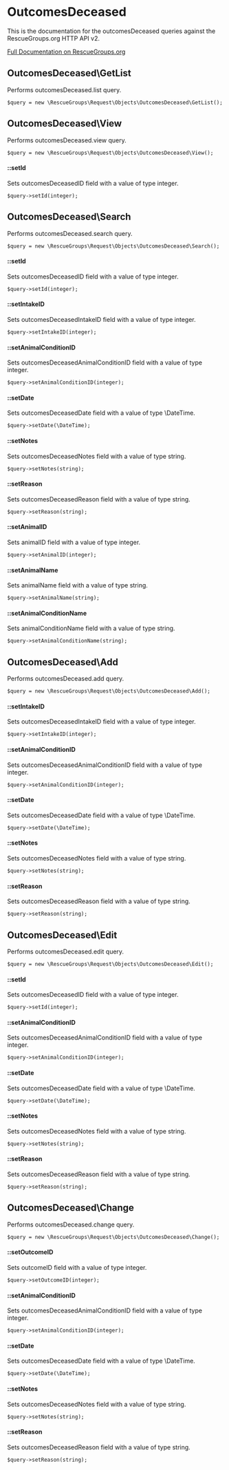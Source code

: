 # OutcomesDeceased

This is the documentation for the outcomesDeceased queries against the RescueGroups.org HTTP API v2.

[Full Documentation on RescueGroups.org](https://userguide.rescuegroups.org/display/APIDG/Object+definitions#Objectdefinitions-outcomesDeceased)

## OutcomesDeceased\GetList

Performs outcomesDeceased.list query.

    $query = new \RescueGroups\Request\Objects\OutcomesDeceased\GetList();



## OutcomesDeceased\View

Performs outcomesDeceased.view query.

    $query = new \RescueGroups\Request\Objects\OutcomesDeceased\View();

#### ::setId

Sets outcomesDeceasedID field with a value of type integer.

    $query->setId(integer);



## OutcomesDeceased\Search

Performs outcomesDeceased.search query.

    $query = new \RescueGroups\Request\Objects\OutcomesDeceased\Search();

#### ::setId

Sets outcomesDeceasedID field with a value of type integer.

    $query->setId(integer);

#### ::setIntakeID

Sets outcomesDeceasedIntakeID field with a value of type integer.

    $query->setIntakeID(integer);

#### ::setAnimalConditionID

Sets outcomesDeceasedAnimalConditionID field with a value of type integer.

    $query->setAnimalConditionID(integer);

#### ::setDate

Sets outcomesDeceasedDate field with a value of type \DateTime.

    $query->setDate(\DateTime);

#### ::setNotes

Sets outcomesDeceasedNotes field with a value of type string.

    $query->setNotes(string);

#### ::setReason

Sets outcomesDeceasedReason field with a value of type string.

    $query->setReason(string);

#### ::setAnimalID

Sets animalID field with a value of type integer.

    $query->setAnimalID(integer);

#### ::setAnimalName

Sets animalName field with a value of type string.

    $query->setAnimalName(string);

#### ::setAnimalConditionName

Sets animalConditionName field with a value of type string.

    $query->setAnimalConditionName(string);



## OutcomesDeceased\Add

Performs outcomesDeceased.add query.

    $query = new \RescueGroups\Request\Objects\OutcomesDeceased\Add();

#### ::setIntakeID

Sets outcomesDeceasedIntakeID field with a value of type integer.

    $query->setIntakeID(integer);

#### ::setAnimalConditionID

Sets outcomesDeceasedAnimalConditionID field with a value of type integer.

    $query->setAnimalConditionID(integer);

#### ::setDate

Sets outcomesDeceasedDate field with a value of type \DateTime.

    $query->setDate(\DateTime);

#### ::setNotes

Sets outcomesDeceasedNotes field with a value of type string.

    $query->setNotes(string);

#### ::setReason

Sets outcomesDeceasedReason field with a value of type string.

    $query->setReason(string);



## OutcomesDeceased\Edit

Performs outcomesDeceased.edit query.

    $query = new \RescueGroups\Request\Objects\OutcomesDeceased\Edit();

#### ::setId

Sets outcomesDeceasedID field with a value of type integer.

    $query->setId(integer);

#### ::setAnimalConditionID

Sets outcomesDeceasedAnimalConditionID field with a value of type integer.

    $query->setAnimalConditionID(integer);

#### ::setDate

Sets outcomesDeceasedDate field with a value of type \DateTime.

    $query->setDate(\DateTime);

#### ::setNotes

Sets outcomesDeceasedNotes field with a value of type string.

    $query->setNotes(string);

#### ::setReason

Sets outcomesDeceasedReason field with a value of type string.

    $query->setReason(string);



## OutcomesDeceased\Change

Performs outcomesDeceased.change query.

    $query = new \RescueGroups\Request\Objects\OutcomesDeceased\Change();

#### ::setOutcomeID

Sets outcomeID field with a value of type integer.

    $query->setOutcomeID(integer);

#### ::setAnimalConditionID

Sets outcomesDeceasedAnimalConditionID field with a value of type integer.

    $query->setAnimalConditionID(integer);

#### ::setDate

Sets outcomesDeceasedDate field with a value of type \DateTime.

    $query->setDate(\DateTime);

#### ::setNotes

Sets outcomesDeceasedNotes field with a value of type string.

    $query->setNotes(string);

#### ::setReason

Sets outcomesDeceasedReason field with a value of type string.

    $query->setReason(string);





